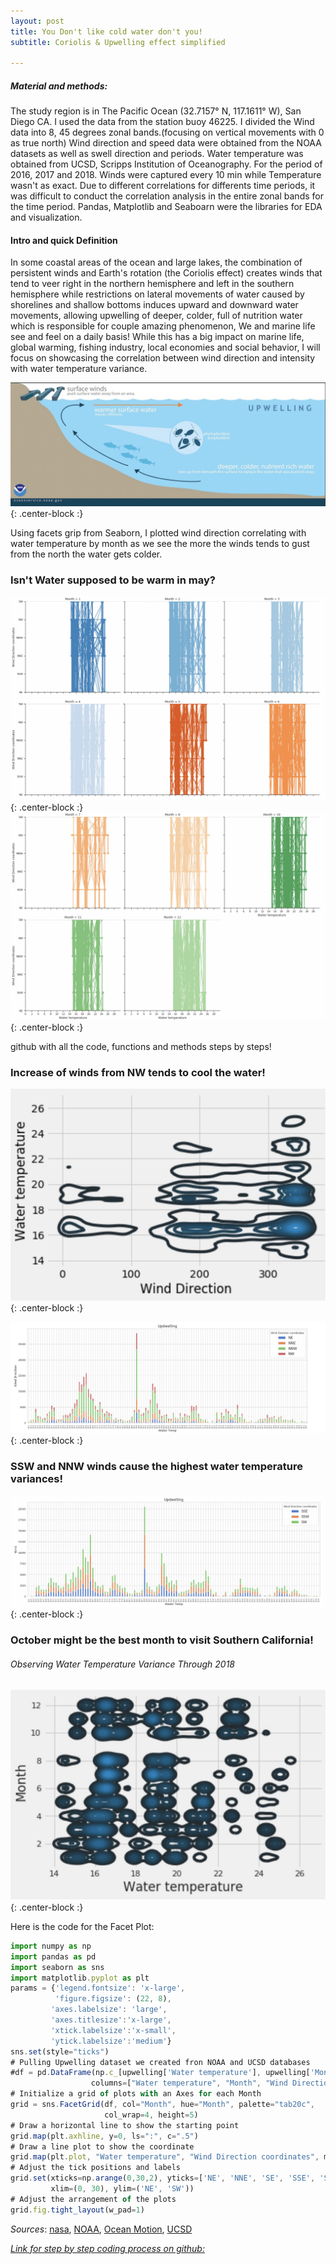 ```yaml
---
layout: post
title: You Don't like cold water don't you!
subtitle: Coriolis & Upwelling effect simplified

---
```

##### Material and methods:
The study region is in The Pacific Ocean (32.7157° N, 117.1611° W), San Diego CA. 
I used the data from the station buoy 46225. 
I divided the Wind data into 8, 45 degrees zonal bands.(focusing on vertical movements with 0 as true north)
Wind direction and speed data were obtained from the NOAA  datasets as well as swell direction and periods. 
Water temperature was obtained from UCSD, Scripps Institution of Oceanography.
For the period of 2016, 2017 and 2018. Winds were captured every 10 min while Temperature wasn't as exact.
Due to different correlations for differents time periods, it was difficult to conduct the correlation analysis in the entire zonal bands for the time period.
Pandas, Matplotlib and Seaboarn were the libraries for EDA and visualization.

#### Intro and quick Definition
In some coastal areas of the ocean and large lakes, the combination of persistent winds and Earth's rotation (the Coriolis effect) creates winds that tend to veer right in the northern hemisphere and left in the southern hemisphere while restrictions on lateral movements of water caused by shorelines and shallow bottoms induces upward and downward water movements, allowing upwelling of deeper, colder, full of nutrition water which is responsible for couple amazing phenomenon, We and marine life see and feel on a daily basis! 
While this has a big impact on marine life, global warming, fishing industry, local economies and social behavior, I will focus on showcasing the correlation between wind direction and intensity with water temperature variance. 

![Crepe](/img/clitoris.jpg){: .center-block :}



Using facets grip from Seaborn, I plotted wind direction correlating with water temperature by month as we see the more the winds tends to gust from the north the water gets colder. 

### Isn't Water supposed to be warm in may? ###
![Crepe](/img/year1seaborn.jpg){: .center-block :}
![Crepe](/img/seaboaryear2.jpg){: .center-block :}


github with all the code, functions and methods steps by steps! 

### Increase of winds from NW tends to cool the water! ###
![Crepe](/img/kdeplotseabornwindwatta.jpg){: .center-block :}

![Crepe](/img/nnw.jpg){: .center-block :}

### SSW and NNW winds cause the highest water temperature variances! ###
![Crepe](/img/ssw.jpg){: .center-block :}


### October might be the best month to visit Southern California! ### 
###### Observing Water Temperature Variance Through 2018 ####### 
![Crepe](/img/seaborn%20plot.jpg){: .center-block :}



Here is the code for the Facet Plot:

```javascript
import numpy as np
import pandas as pd
import seaborn as sns
import matplotlib.pyplot as plt
params = {'legend.fontsize': 'x-large',
          'figure.figsize': (22, 8),
         'axes.labelsize': 'large',
         'axes.titlesize':'x-large',
         'xtick.labelsize':'x-small',
         'ytick.labelsize':'medium'}
sns.set(style="ticks")
# Pulling Upwelling dataset we created fron NOAA and UCSD databases
#df = pd.DataFrame(np.c_[upwelling['Water temperature'], upwelling['Month'], upwelling['Wind Direction coordinates']],
                  columns=["Water temperature", "Month", "Wind Direction coordinates"])
# Initialize a grid of plots with an Axes for each Month
grid = sns.FacetGrid(df, col="Month", hue="Month", palette="tab20c",
                     col_wrap=4, height=5)
# Draw a horizontal line to show the starting point
grid.map(plt.axhline, y=0, ls=":", c=".5")
# Draw a line plot to show the coordinate
grid.map(plt.plot, "Water temperature", "Wind Direction coordinates", marker="o")
# Adjust the tick positions and labels
grid.set(xticks=np.arange(0,30,2), yticks=['NE', 'NNE', 'SE', 'SSE', 'SSW', 'SW', 'NW', 'NNW'],
         xlim=(0, 30), ylim=('NE', 'SW'))
# Adjust the arrangement of the plots
grid.fig.tight_layout(w_pad=1)
```

_Sources_: [nasa](NASA.org), [NOAA](https://www.ndbc.noaa.gov), [Ocean Motion](https://www.oceanmotion.org), [UCSD](ucsd.edu)

[_Link for step by step coding process on github:_](https://github.com/MehdiKhiatiDS/DS-Unit-1-Build/blob/master/Project_Up_Welling!.ipynb)





